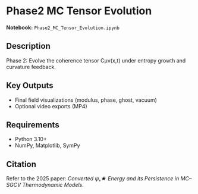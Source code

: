 # Phase2 MC Tensor Evolution

**Notebook:** `Phase2_MC_Tensor_Evolution.ipynb`

## Description
Phase 2: Evolve the coherence tensor Cμν(x,t) under entropy growth and curvature feedback.

## Key Outputs
- Final field visualizations (modulus, phase, ghost, vacuum)
- Optional video exports (MP4)

## Requirements
- Python 3.10+
- NumPy, Matplotlib, SymPy

## Citation
Refer to the 2025 paper: *Converted ψₛ★ Energy and its Persistence in MC–SGCV Thermodynamic Models*.
